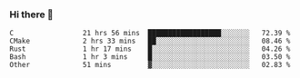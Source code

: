 ### Hi there 👋

<!--
**WShiBin/WShiBin** is a ✨ _special_ ✨ repository because its `README.md` (this file) appears on your GitHub profile.

Here are some ideas to get you started:

- 🔭 I’m currently working on ...
- 🌱 I’m currently learning ...
- 👯 I’m looking to collaborate on ...
- 🤔 I’m looking for help with ...
- 💬 Ask me about ...
- 📫 How to reach me: ...
- 😄 Pronouns: ...
- ⚡ Fun fact: ...
-->

<!--START_SECTION:waka-->

```text
C                 21 hrs 56 mins  ██████████████████░░░░░░░   72.39 %
CMake             2 hrs 33 mins   ██░░░░░░░░░░░░░░░░░░░░░░░   08.46 %
Rust              1 hr 17 mins    █░░░░░░░░░░░░░░░░░░░░░░░░   04.26 %
Bash              1 hr 3 mins     █░░░░░░░░░░░░░░░░░░░░░░░░   03.50 %
Other             51 mins         ▓░░░░░░░░░░░░░░░░░░░░░░░░   02.83 %
```

<!--END_SECTION:waka-->
